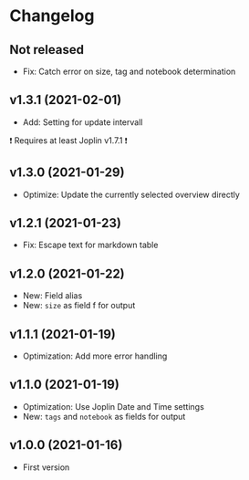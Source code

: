 # Changelog

## Not released

- Fix: Catch error on size, tag and notebook determination

## v1.3.1 (2021-02-01)

- Add: Setting for update intervall

❗ Requires at least Joplin v1.7.1 ❗

## v1.3.0 (2021-01-29)

- Optimize: Update the currently selected overview directly

## v1.2.1 (2021-01-23)

- Fix: Escape text for markdown table

## v1.2.0 (2021-01-22)

- New: Field alias
- New: `size` as field f for output

## v1.1.1 (2021-01-19)

- Optimization: Add more error handling

## v1.1.0 (2021-01-19)

- Optimization: Use Joplin Date and Time settings
- New: `tags` and `notebook` as fields for output

## v1.0.0 (2021-01-16)

- First version
